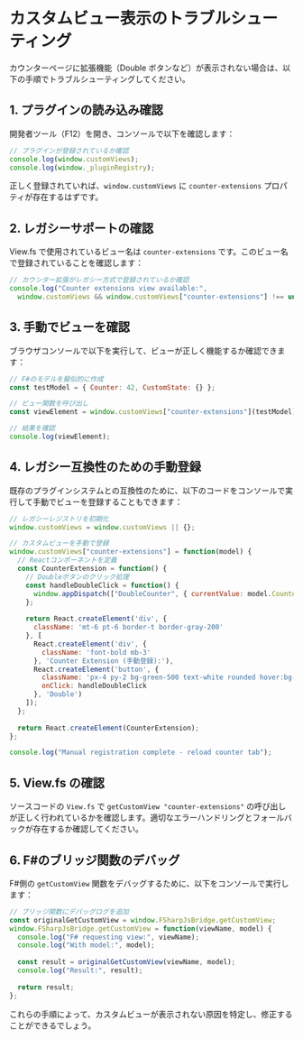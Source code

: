 # カスタムビュー表示のトラブルシューティング

カウンターページに拡張機能（Double ボタンなど）が表示されない場合は、以下の手順でトラブルシューティングしてください。

## 1. プラグインの読み込み確認

開発者ツール（F12）を開き、コンソールで以下を確認します：

```javascript
// プラグインが登録されているか確認
console.log(window.customViews);
console.log(window._pluginRegistry);
```

正しく登録されていれば、`window.customViews` に `counter-extensions` プロパティが存在するはずです。

## 2. レガシーサポートの確認

View.fs で使用されているビュー名は `counter-extensions` です。このビュー名で登録されていることを確認します：

```javascript
// カウンター拡張がレガシー方式で登録されているか確認
console.log("Counter extensions view available:", 
  window.customViews && window.customViews["counter-extensions"] !== undefined);
```

## 3. 手動でビューを確認

ブラウザコンソールで以下を実行して、ビューが正しく機能するか確認できます：

```javascript
// F#のモデルを擬似的に作成
const testModel = { Counter: 42, CustomState: {} };

// ビュー関数を呼び出し
const viewElement = window.customViews["counter-extensions"](testModel);

// 結果を確認
console.log(viewElement);
```

## 4. レガシー互換性のための手動登録

既存のプラグインシステムとの互換性のために、以下のコードをコンソールで実行して手動でビューを登録することもできます：

```javascript
// レガシーレジストリを初期化
window.customViews = window.customViews || {};

// カスタムビューを手動で登録
window.customViews["counter-extensions"] = function(model) {
  // Reactコンポーネントを定義
  const CounterExtension = function() {
    // Doubleボタンのクリック処理
    const handleDoubleClick = function() {
      window.appDispatch(["DoubleCounter", { currentValue: model.Counter }]);
    };
    
    return React.createElement('div', {
      className: 'mt-6 pt-6 border-t border-gray-200'
    }, [
      React.createElement('div', { 
        className: 'font-bold mb-3'
      }, 'Counter Extension (手動登録):'),
      React.createElement('button', {
        className: 'px-4 py-2 bg-green-500 text-white rounded hover:bg-green-600 transition-colors',
        onClick: handleDoubleClick
      }, 'Double')
    ]);
  };
  
  return React.createElement(CounterExtension);
};

console.log("Manual registration complete - reload counter tab");
```

## 5. View.fs の確認

ソースコードの `View.fs` で `getCustomView "counter-extensions"` の呼び出しが正しく行われているかを確認します。適切なエラーハンドリングとフォールバックが存在するか確認してください。

## 6. F#のブリッジ関数のデバッグ

F#側の `getCustomView` 関数をデバッグするために、以下をコンソールで実行します：

```javascript
// ブリッジ関数にデバッグログを追加
const originalGetCustomView = window.FSharpJsBridge.getCustomView;
window.FSharpJsBridge.getCustomView = function(viewName, model) {
  console.log("F# requesting view:", viewName);
  console.log("With model:", model);
  
  const result = originalGetCustomView(viewName, model);
  console.log("Result:", result);
  
  return result;
};
```

これらの手順によって、カスタムビューが表示されない原因を特定し、修正することができるでしょう。